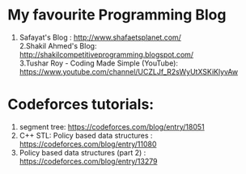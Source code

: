 # My favourite Programming Blog
1. Safayat's Blog : http://www.shafaetsplanet.com/                                                                                         
              2.Shakil Ahmed's Blog: http://shakilcompetitiveprogramming.blogspot.com/                                                            
3.Tushar Roy - Coding Made Simple (YouTube): https://www.youtube.com/channel/UCZLJf_R2sWyUtXSKiKlyvAw

# Codeforces tutorials: 
1. segment tree: https://codeforces.com/blog/entry/18051
2. C++ STL: Policy based data structures : https://codeforces.com/blog/entry/11080
3. Policy based data structures (part 2) : https://codeforces.com/blog/entry/13279

